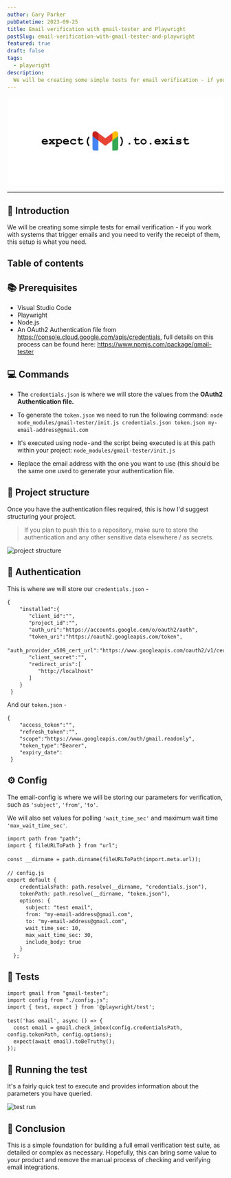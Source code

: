 ```yaml
---
author: Gary Parker
pubDatetime: 2023-09-25
title: Email verification with gmail-tester and Playwright
postSlug: email-verification-with-gmail-tester-and-playwright
featured: true
draft: false
tags:
  - playwright
description:
  We will be creating some simple tests for email verification - if you work with systems that trigger emails and you need to verify the receipt of them, this setup is what you need.
---
```


![blog post banner](../../assets/images/email-verification-with-gmail-tester-and-playwright/banner.png)

---

## 👋 Introduction

We will be creating some simple tests for email verification - if you work with systems that trigger emails and you need to verify the receipt of them, this setup is what you need.

## Table of contents

## 📚 Prerequisites

- Visual Studio Code
- Playwright
- Node.js
- An OAuth2 Authentication file from https://console.cloud.google.com/apis/credentials, full details on this process can be found here: https://www.npmjs.com/package/gmail-tester

## 💻 Commands

- The ```credentials.json``` is where we will store the values from the **OAuth2 Authentication file.**
- To generate the ```token.json``` we need to run the following command:
```node node_modules/gmail-tester/init.js credentials.json token.json my-email-address@gmail.com```

- It's executed using node - and the script being executed is at this path within your project: ```node_modules/gmail-tester/init.js```
- Replace the email address with the one you want to use (this should be the same one used to generate your authentication file.

## 📁 Project structure
Once you have the authentication files required, this is how I'd suggest structuring your project.

> If you plan to push this to a repository, make sure to store the authentication and any other sensitive data elsewhere / as secrets.

![project structure](../../assets/images/email-verification-with-gmail-tester-and-playwright/image-1.png)

## 🔐 Authentication

This is where we will store our ```credentials.json``` -

```
{
    "installed":{
       "client_id":"",
       "project_id":"",
       "auth_uri":"https://accounts.google.com/o/oauth2/auth",
       "token_uri":"https://oauth2.googleapis.com/token",
       "auth_provider_x509_cert_url":"https://www.googleapis.com/oauth2/v1/certs",
       "client_secret":"",
       "redirect_uris":[
          "http://localhost"
       ]
    }
 }
```
And our ```token.json``` -

```
{
    "access_token":"",
    "refresh_token":"",
    "scope":"https://www.googleapis.com/auth/gmail.readonly",
    "token_type":"Bearer",
    "expiry_date":
 }
```

## ⚙️ Config

The email-config is where we will be storing our parameters for verification, such as ```'subject'```, ```'from'```, ```'to'```.

We will also set values for polling ```'wait_time_sec'``` and maximum wait time ```'max_wait_time_sec'```.

```
import path from "path";
import { fileURLToPath } from "url";

const __dirname = path.dirname(fileURLToPath(import.meta.url));

// config.js
export default {
    credentialsPath: path.resolve(__dirname, "credentials.json"),
    tokenPath: path.resolve(__dirname, "token.json"),
    options: {
      subject: "test email",
      from: "my-email-address@gmail.com",
      to: "my-email-address@gmail.com",
      wait_time_sec: 10,
      max_wait_time_sec: 30,
      include_body: true
    }
  };
```

## 🧪 Tests

```
import gmail from "gmail-tester";
import config from "./config.js";
import { test, expect } from '@playwright/test';

test('has email', async () => {
  const email = gmail.check_inbox(config.credentialsPath, config.tokenPath, config.options);
  expect(await email).toBeTruthy();
});
```

## 🏃 Running the test

It's a fairly quick test to execute and provides information about the parameters you have queried.

![test run](../../assets/images/email-verification-with-gmail-tester-and-playwright/image-2.png)

## 🏁 Conclusion

This is a simple foundation for building a full email verification test suite, as detailed or complex as necessary. Hopefully, this can bring some value to your product and remove the manual process of checking and verifying email integrations.

